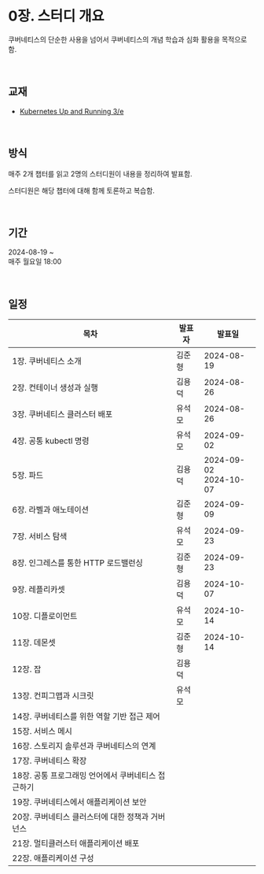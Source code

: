 # 0장. 스터디 개요
쿠버네티스의 단순한 사용을 넘어서 쿠버네티스의 개념 학습과 심화 활용을 목적으로 함.

<br/>

## 교재
- [Kubernetes Up and Running 3/e](https://www.oreilly.com/library/view/kubernetes-up-and/9781491935668/)

<br/>

## 방식
매주 2개 챕터를 읽고 2명의 스터디원이 내용을 정리하여 발표함.

스터디원은 해당 챕터에 대해 함께 토론하고 복습함.

<br/>

## 기간
2024-08-19 ~<br/>
매주 월요일 18:00

<br/>

## 일정

| 목차 | 발표자 | 발표일
| -- | -- | -- |
| 1장. 쿠버네티스 소개 | 김준형 | 2024-08-19
| 2장. 컨테이너 생성과 실행 | 김용덕 | 2024-08-26
| 3장. 쿠버네티스 클러스터 배포 | 유석모 | 2024-08-26
| 4장. 공통 kubectl 명령 | 유석모 | 2024-09-02
| 5장. 파드 | 김용덕 | 2024-09-02<br/>2024-10-07
| 6장. 라벨과 애노테이션 | 김준형 | 2024-09-09
| 7장. 서비스 탐색 | 유석모 | 2024-09-23
| 8장. 인그레스를 통한 HTTP 로드밸런싱 | 김준형 | 2024-09-23
| 9장. 레플리카셋 | 김용덕 | 2024-10-07
| 10장. 디플로이먼트 | 유석모 | 2024-10-14
| 11장. 데몬셋 | 김준형 | 2024-10-14
| 12장. 잡 | 김용덕 | 
| 13장. 컨피그맵과 시크릿 | 유석모 | 
| 14장. 쿠버네티스를 위한 역할 기반 접근 제어 |  | 
| 15장. 서비스 메시 |  | 
| 16장. 스토리지 솔루션과 쿠버네티스의 연계 |  | 
| 17장. 쿠버네티스 확장 |  | 
| 18장. 공통 프로그래밍 언어에서 쿠버네티스 접근하기 |  | 
| 19장. 쿠버네티스에서 애플리케이션 보안 |  | 
| 20장. 쿠버네티스 클러스터에 대한 정책과 거버넌스 |  | 
| 21장. 멀티클러스터 애플리케이션 배포 |  | 
| 22장. 애플리케이션 구성 |  | 
